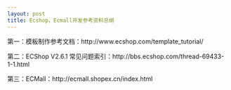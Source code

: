 ```yaml
---
layout: post
title: Ecshop，Ecmall开发参考资料总纲
---
```

<p>
第一：模板制作参考文档：http://www.ecshop.com/template_tutorial/
</p>
<p>
第二：ECShop V2.6.1 常见问题索引：http://bbs.ecshop.com/thread-69433-1-1.html
</p>
<p>
第三：ECMall：http://ecmall.shopex.cn/index.html
</p>
